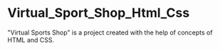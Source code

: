 # Virtual_Sport_Shop_Html_Css
"Virtual Sports Shop" is a project created with the help of concepts of HTML and CSS.
